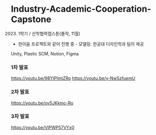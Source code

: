 # Industry-Academic-Cooperation-Capstone
2023. 1학기 / 산학협력캡스톤(졸작, 11월)

- 한이음 프로젝트와 같이 진행 중 - 
모델링: 한공대 디자인학과 팀이 제공

Unity, Plastic SCM, Notion, Figma 


### 1차 발표
https://youtu.be/98YlPlmtZRo
https://youtu.be/y-Nw5zfuemU


### 2차 발표
https://youtu.be/ov5JKkmc-Ro


### 3차 발표
https://youtu.be/VlPWP57VYx0


